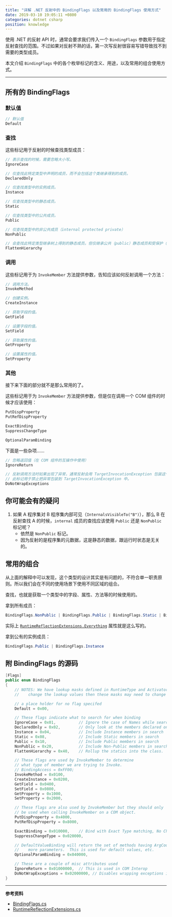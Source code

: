 ```yaml
---
title: "详解 .NET 反射中的 BindingFlags 以及常用的 BindingFlags 使用方式"
date: 2019-03-10 19:05:11 +0800
categories: dotnet csharp
position: knowledge
---
```


使用 .NET 的反射 API 时，通常会要求我们传入一个 `BindingFlags` 参数用于指定反射查找的范围。不过如果对反射不熟的话，第一次写反射很容易写错导致找不到需要的类型成员。

本文介绍 `BindingFlags` 中的各个枚举标记的含义、用途，以及常用的组合使用方式。

---

<div id="toc"></div>

## 所有的 BindingFlags

### 默认值

```csharp
// 默认值
Default
```

### 查找

这些标记用于反射的时候查找类型成员：

```csharp
// 表示查找的时候，需要忽略大小写。
IgnoreCase

// 仅查找此特定类型中声明的成员，而不会包括这个类继承得到的成员。
DeclaredOnly

// 仅查找类型中的实例成员。
Instance

// 仅查找类型中的静态成员。
Static

// 仅查找类型中的公共成员。
Public

// 仅查找类型中的非公共成员（internal protected private）
NonPublic

// 会查找此特定类型继承树上得到的静态成员。但仅继承公共（public）静态成员和受保护（protected）静态成员；不包含私有静态成员，也不包含嵌套类型。
FlattenHierarchy
```

### 调用

这些标记用于为 `InvokeMember` 方法提供参数，告知应该如何反射调用一个方法：

```csharp
// 调用方法。
InvokeMethod

// 创建实例。
CreateInstance

// 获取字段的值。
GetField

// 设置字段的值。
SetField

// 获取属性的值。
GetProperty

// 设置属性的值。
SetProperty
```

### 其他

接下来下面的部分就不是那么常用的了。

这些标记用于为 `InvokeMember` 方法提供参数，但是仅在调用一个 COM 组件的时候才应该使用：

```csharp
PutDispProperty
PutRefDispProperty
```
 
```csharp
ExactBinding
SuppressChangeType
```
 
```csharp
OptionalParamBinding
```

下面是一些杂项……
 
```csharp
// 忽略返回值（在 COM 组件的互操作中使用）
IgnoreReturn

// 反射调用方法时如果出现了异常，通常反射会用 TargetInvocationException 包装这个异常。
// 此标记用于禁止把异常包装到 TargetInvocationException 中。
DoNotWrapExceptions
```

## 你可能会有的疑问

1. 如果 A 程序集对 B 程序集内部可见（`InternalsVisibleTo("B")`），那么 B 在反射查找 A 的时候，`internal` 成员的查找应该使用 `Public` 还是 `NonPublic` 标记呢？
    - 依然是 `NonPublic` 标记。
    - 因为反射的是程序集的元数据，这是静态的数据，跟运行时状态是无关的。

## 常用的组合

从上面的解释中可以发现，这个类型的设计其实是有问题的，不符合单一职责原则。所以我们会在不同的使用场景下使用不同区域的组合。

查找，也就是获取一个类型中的字段、属性、方法等的时候使用的。

拿到所有成员：

```csharp
BindingFlags.NonPublic | BindingFlags.Public | BindingFlags.Static | BindingFlags.Instance
```

实际上 [`RuntimeReflectionExtensions.Everything`](https://source.dot.net/#System.Runtime/System/Reflection/RuntimeReflectionExtensions.cs,a63775278f260201,references) 属性就是这么写的。

拿到公有的实例成员：

```csharp
BindingFlags.Public | BindingFlags.Instance
```

## 附 BindingFlags 的源码

```csharp
[Flags]
public enum BindingFlags
{
    // NOTES: We have lookup masks defined in RuntimeType and Activator.  If we
    //    change the lookup values then these masks may need to change also.

    // a place holder for no flag specifed
    Default = 0x00,

    // These flags indicate what to search for when binding
    IgnoreCase = 0x01,          // Ignore the case of Names while searching
    DeclaredOnly = 0x02,        // Only look at the members declared on the Type
    Instance = 0x04,            // Include Instance members in search
    Static = 0x08,              // Include Static members in search
    Public = 0x10,              // Include Public members in search
    NonPublic = 0x20,           // Include Non-Public members in search
    FlattenHierarchy = 0x40,    // Rollup the statics into the class.

    // These flags are used by InvokeMember to determine
    // what type of member we are trying to Invoke.
    // BindingAccess = 0xFF00;
    InvokeMethod = 0x0100,
    CreateInstance = 0x0200,
    GetField = 0x0400,
    SetField = 0x0800,
    GetProperty = 0x1000,
    SetProperty = 0x2000,

    // These flags are also used by InvokeMember but they should only
    // be used when calling InvokeMember on a COM object.
    PutDispProperty = 0x4000,
    PutRefDispProperty = 0x8000,

    ExactBinding = 0x010000,    // Bind with Exact Type matching, No Change type
    SuppressChangeType = 0x020000,

    // DefaultValueBinding will return the set of methods having ArgCount or 
    //    more parameters.  This is used for default values, etc.
    OptionalParamBinding = 0x040000,

    // These are a couple of misc attributes used
    IgnoreReturn = 0x01000000,  // This is used in COM Interop
    DoNotWrapExceptions = 0x02000000, // Disables wrapping exceptions in TargetInvocationException
}
```

---

**参考资料**

- [BindingFlags.cs](https://source.dot.net/#System.Private.CoreLib/shared/System/Reflection/BindingFlags.cs)
- [RuntimeReflectionExtensions.cs](https://source.dot.net/#System.Runtime/System/Reflection/RuntimeReflectionExtensions.cs)
